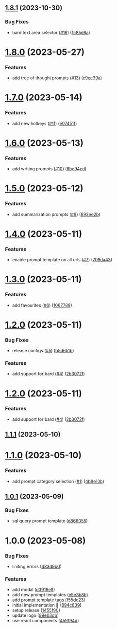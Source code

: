 ## [1.8.1](https://github.com/rpidanny/llm-prompt-templates/compare/chrome-extension-v1.8.0...chrome-extension-v1.8.1) (2023-10-30)


### Bug Fixes

* bard text area selector ([#16](https://github.com/rpidanny/llm-prompt-templates/issues/16)) ([1c85d6a](https://github.com/rpidanny/llm-prompt-templates/commit/1c85d6a474b2e0eb3ddd2cfe9e205f79cf14c3ac))

# [1.8.0](https://github.com/rpidanny/llm-prompt-templates/compare/chrome-extension-v1.7.0...chrome-extension-v1.8.0) (2023-05-27)


### Features

* add tree of thought prompts ([#13](https://github.com/rpidanny/llm-prompt-templates/issues/13)) ([c9ec39a](https://github.com/rpidanny/llm-prompt-templates/commit/c9ec39a12edd12b8416a8c4a3720ba4f32f7899e))

# [1.7.0](https://github.com/rpidanny/llm-prompt-templates/compare/chrome-extension-v1.6.0...chrome-extension-v1.7.0) (2023-05-14)


### Features

* add new hotkeys ([#11](https://github.com/rpidanny/llm-prompt-templates/issues/11)) ([e07451f](https://github.com/rpidanny/llm-prompt-templates/commit/e07451fddde4572270d787c5b8a7be63fcab7576))

# [1.6.0](https://github.com/rpidanny/llm-prompt-templates/compare/chrome-extension-v1.5.0...chrome-extension-v1.6.0) (2023-05-13)


### Features

* add writing prompts ([#10](https://github.com/rpidanny/llm-prompt-templates/issues/10)) ([8be94ed](https://github.com/rpidanny/llm-prompt-templates/commit/8be94ed55e71539b1f58c677ca9f2f1d3295b243))

# [1.5.0](https://github.com/rpidanny/llm-prompt-templates/compare/chrome-extension-v1.4.0...chrome-extension-v1.5.0) (2023-05-12)


### Features

* add summarization prompts ([#9](https://github.com/rpidanny/llm-prompt-templates/issues/9)) ([693ee2b](https://github.com/rpidanny/llm-prompt-templates/commit/693ee2b63e65dc7dae5ab34ef41f5e9b8505a24e))

# [1.4.0](https://github.com/rpidanny/llm-prompt-templates/compare/chrome-extension-v1.3.0...chrome-extension-v1.4.0) (2023-05-11)


### Features

* enable prompt template on all urls ([#7](https://github.com/rpidanny/llm-prompt-templates/issues/7)) ([709da43](https://github.com/rpidanny/llm-prompt-templates/commit/709da431f01e66c5746ded35204101259af9a586))

# [1.3.0](https://github.com/rpidanny/llm-prompt-templates/compare/chrome-extension-v1.2.0...chrome-extension-v1.3.0) (2023-05-11)


### Features

* add favourites ([#6](https://github.com/rpidanny/llm-prompt-templates/issues/6)) ([1067788](https://github.com/rpidanny/llm-prompt-templates/commit/1067788157efa9a65064d240a4bba7804dd3858a))

# [1.2.0](https://github.com/rpidanny/llm-prompt-templates/compare/chrome-extension-v1.1.1...chrome-extension-v1.2.0) (2023-05-11)


### Bug Fixes

* release configs ([#5](https://github.com/rpidanny/llm-prompt-templates/issues/5)) ([b5d6b1b](https://github.com/rpidanny/llm-prompt-templates/commit/b5d6b1b439792a76cfd1be9e669373c454106be6))


### Features

* add support for bard ([#4](https://github.com/rpidanny/llm-prompt-templates/issues/4)) ([2b3072f](https://github.com/rpidanny/llm-prompt-templates/commit/2b3072f199186a518569e0afd4a03bb355b29d33))

# [1.2.0](https://github.com/rpidanny/llm-prompt-templates/compare/chrome-extension-v1.1.1...chrome-extension-v1.2.0) (2023-05-11)


### Features

* add support for bard ([#4](https://github.com/rpidanny/llm-prompt-templates/issues/4)) ([2b3072f](https://github.com/rpidanny/llm-prompt-templates/commit/2b3072f199186a518569e0afd4a03bb355b29d33))

## [1.1.1](https://github.com/rpidanny/llm-prompt-templates/compare/chrome-extension-v1.1.0...chrome-extension-v1.1.1) (2023-05-10)

# [1.1.0](https://github.com/rpidanny/llm-prompt-templates/compare/chrome-extension-v1.0.1...chrome-extension-v1.1.0) (2023-05-10)


### Features

* add prompt category selection ([#1](https://github.com/rpidanny/llm-prompt-templates/issues/1)) ([4b8e10b](https://github.com/rpidanny/llm-prompt-templates/commit/4b8e10bdf7c8508786ea6ddc234ca917cec99c43))

## [1.0.1](https://github.com/rpidanny/llm-prompt-templates/compare/chrome-extension-v1.0.0...chrome-extension-v1.0.1) (2023-05-09)


### Bug Fixes

* sql query prompt template ([d866055](https://github.com/rpidanny/llm-prompt-templates/commit/d8660559f6b0cef3cc8292748fc9155fd62e7dea))

# 1.0.0 (2023-05-08)

### Bug Fixes

- liniting errors ([483d9b0](https://github.com/rpidanny/llm-prompt-templates/commit/483d9b037f1680c2a237ecb97b551bb82a8a394c))

### Features

- add modal ([d3916e9](https://github.com/rpidanny/llm-prompt-templates/commit/d3916e96a010807af219d36ea6a417c2885571eb))
- add new prompt templates ([e5e3b8b](https://github.com/rpidanny/llm-prompt-templates/commit/e5e3b8b926a5ba48f7ed2b023b9b359ca6a83332))
- add prompt template tags ([f55de23](https://github.com/rpidanny/llm-prompt-templates/commit/f55de23a490178ff1867e5ea8098b0b11eba03db))
- initial implementation 🚀 ([894c839](https://github.com/rpidanny/llm-prompt-templates/commit/894c83948c8fee40d2f054edf39ab7f3f65736e9))
- setup release ([1455f90](https://github.com/rpidanny/llm-prompt-templates/commit/1455f9099a70d515545837ebee8afb2a03d8dc2c))
- update logo ([99e03db](https://github.com/rpidanny/llm-prompt-templates/commit/99e03db8efbaf8bb8f8ad58396bfaff62ae0fc43))
- use react components ([459f94d](https://github.com/rpidanny/llm-prompt-templates/commit/459f94d7eb85a1e30bd501f9fae8a22d52faebf5))
